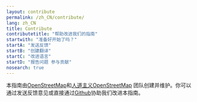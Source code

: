 ```yaml
---
layout: contribute
permalink: /zh_CN/contribute/
lang: zh_CN
title: Contribute
contributetitle: "帮助改进我们的指南"
startwith: "准备好开始了吗？"
startA: "发送反馈"
startB: "创建翻译"
startC: "改进语言"
startD: "报告问题 参与贡献"
nosearch: true
---
```

本指南由[OpenStreetMap](http://www.openstreetmap.org/)和[人道主义OpenStreetMap](http://hotosm.org/) 团队创建并维护。你可以通过发送反馈意见或直接通过[Github](http://github.com/hotosm/learnosm)协助我们改进本指南。

<!--- This text is hidden.  end of hidden text --->
